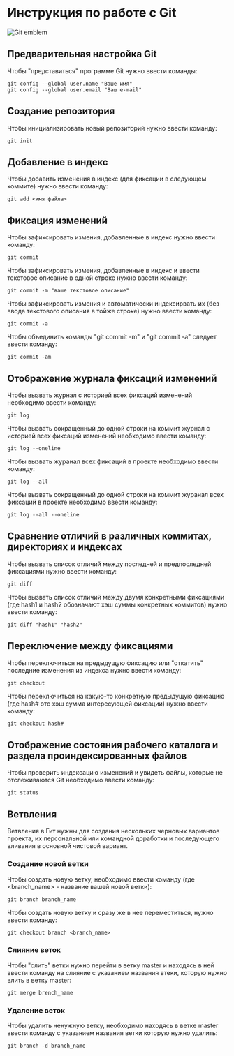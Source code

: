 # **Инструкция по работе с Git**

![Git emblem](git_img.jpg)

## Предварительная настройка Git

Чтобы "представиться" программе Git нужно ввести команды:

    git config --global user.name "Ваше имя"
    git config --global user.email "Ваш е-mail"

## Создание репозитория 

Чтобы инициализировать новый репозиторий нужно ввести команду:

    git init

## Добавление в индекс

Чтобы добавить изменения в индекс (для фиксации в следующем коммите) нужно ввести команду:

    git add <имя файла>

## Фиксация изменений

Чтобы зафиксировать измения, добавленные в индекс нужно ввести команду:

    git commit

Чтобы зафиксировать измения, добавленные в индекс и ввести текстовое описание в одной строке нужно ввести команду:

    git commit -m "ваше текстовое описание"

Чтобы зафиксировать измения и автоматически индексирвать их (без ввода текстового описания в тойже строке) нужно ввести команду:

    git commit -a

Чтобы объединить команды "git commit -m" и "git commit -a" следует ввести команду:

    git commit -am

## Отображение журнала фиксаций изменений

Чтобы вызвать журнал с историей  всех фиксаций изменений необходимо ввести команду:

    git log

Чтобы вызвать сокращенный до одной строки на коммит журнал с историей  всех фиксаций изменений необходимо ввести команду:

    git log --oneline

Чтобы вызвать журанал всех фиксаций в проекте необходимо ввести команду:

    git log --all

Чтобы вызвать сокращенный до одной строки на коммит журанал всех фиксаций в проекте необходимо ввести команду:

    git log --all --oneline

## Сравнение отличий в различных коммитах, директориях и индексах

Чтобы вызвать список отличий между последней и предпоследней фиксациями нужно ввести команду:

    git diff

Чтобы вызвать список отличий между двумя конкретными фиксациями (где hash1 и hash2 обозначают хэш суммы конкретных коммитов) нужно ввести команду:

    git diff "hash1" "hash2"

## Переключение между фиксациями

Чтобы переключиться на предыдущую фиксацию или "откатить" последние изменения из индекса нужно ввести команду:

    git checkout

Чтобы переключиться на какую-то конкретную предыдущую фиксацию (где hash# это хэш сумма интересующей фиксации) нужно ввести команду:

    git checkout hash#

## Отображение состояния рабочего каталога и раздела проиндексированных файлов

Чтобы проверить индексацию изменений и увидеть файлы, которые не отслеживаются Git необходимо ввести команду:

    git status

## Ветвления

Ветвления в Гит нужны для создания нескольких черновых вариантов проекта, их персональной или командной доработки и последующего вливания в основной чистовой вариант.

### Создание новой ветки

Чтобы создать новую ветку, необходимо ввести команду (где <branch_name> - название вашей новой ветки):

    git branch branch_name

Чтобы создaть новую ветку и сразу же в нее переместиться, нужно ввести команду:

    git checkout branch <branch_name>

### Слияние веток

Чтобы "слить" ветки нужно перейти в ветку master и находясь в ней ввести команду на слияние с указанием названия втеки, которую нужно влить в ветку master:

    git merge brench_name

### Удаление веток

Чтобы удалить ненужную ветку, необходимо находясь в ветке master ввести команду с указанием названия ветки которую нужно удалить:

    git branch -d branch_name
